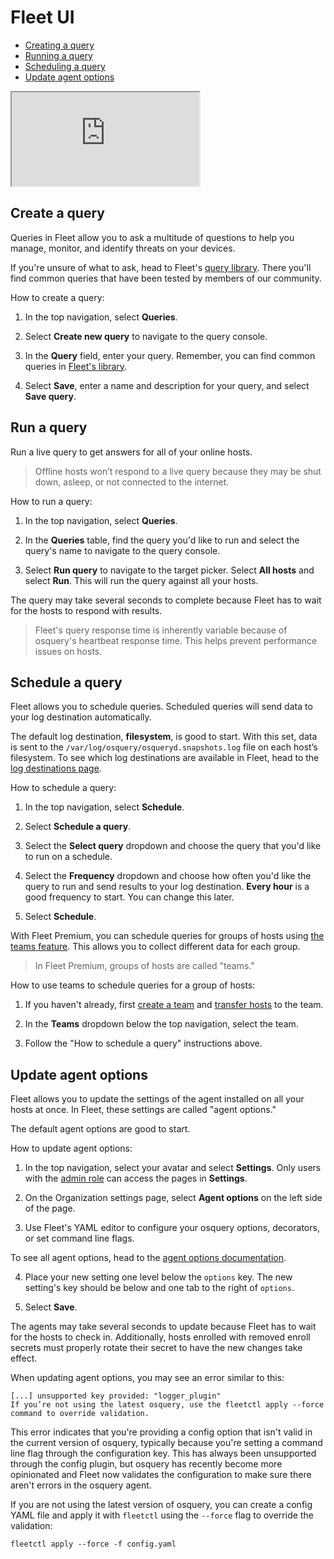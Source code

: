 # Fleet UI
- [Creating a query](#create-a-query)
- [Running a query](#run-a-query)
- [Scheduling a query](#schedule-a-query)
- [Update agent options](#update-agent-options)

<div purpose="embedded-content">
   <iframe src="https://www.youtube.com/embed/1VNvg3_drow" allowfullscreen></iframe>
</div>

## Create a query

Queries in Fleet allow you to ask a multitude of questions to help you manage, monitor, and identify threats on your devices. 

If you're unsure of what to ask, head to Fleet's [query library](https://fleetdm.com/queries). There you'll find common queries that have been tested by members of our community.

How to create a query:

1. In the top navigation, select **Queries**.

2. Select **Create new query** to navigate to the query console.

3. In the **Query** field, enter your query. Remember, you can find common queries in [Fleet's library](https://fleetdm.com/queries).

4. Select **Save**, enter a name and description for your query, and select **Save query**.

## Run a query

Run a live query to get answers for all of your online hosts.

> Offline hosts won’t respond to a live query because they may be shut down, asleep, or not connected to the internet.

How to run a query:

1. In the top navigation, select **Queries**.

2. In the **Queries** table, find the query you'd like to run and select the query's name to navigate to the query console.

3. Select **Run query** to navigate to the target picker. Select **All hosts** and select **Run**. This will run the query against all your hosts.

The query may take several seconds to complete because Fleet has to wait for the hosts to respond with results.

> Fleet's query response time is inherently variable because of osquery's heartbeat response time. This helps prevent performance issues on hosts.

## Schedule a query

Fleet allows you to schedule queries. Scheduled queries will send data to your log destination automatically.

The default log destination, **filesystem**, is good to start. With this set, data is sent to the `/var/log/osquery/osqueryd.snapshots.log` file on each host’s filesystem. To see which log destinations are available in Fleet, head to the [log destinations page](https://fleetdm.com/docs/using-fleet/log-destinations).

How to schedule a query:

1. In the top navigation, select **Schedule**.

2. Select **Schedule a query**.

3. Select the **Select query** dropdown and choose the query that you'd like to run on a schedule. 

4. Select the **Frequency** dropdown and choose how often you'd like the query to run and send results to your log destination. **Every hour** is a good frequency to start. You can change this later.

5. Select **Schedule**.

With Fleet Premium, you can schedule queries for groups of hosts using [the teams feature](https://fleetdm.com/docs/using-fleet/teams). This allows you to collect different data for each group.

> In Fleet Premium, groups of hosts are called "teams."

How to use teams to schedule queries for a group of hosts:

1. If you haven't already, first [create a team](https://fleetdm.com/docs/using-fleet/teams#create-a-team) and [transfer hosts](https://fleetdm.com/docs/using-fleet/teams#transfer-hosts-to-a-team) to the team.

2. In the **Teams** dropdown below the top navigation, select the team.

3. Follow the "How to schedule a query" instructions above.

## Update agent options

<!-- Heading is kept so that the link from the Fleet UI still works -->
<span id="configuring-agent-options" name="configuring-agent-options"></span>

Fleet allows you to update the settings of the agent installed on all your hosts at once. In Fleet, these settings are called "agent options."

The default agent options are good to start. 

How to update agent options:

1. In the top navigation, select your avatar and select **Settings**. Only users with the [admin role](https://fleetdm.com/docs/using-fleet/permissions) can access the pages in **Settings**.

2. On the Organization settings page, select **Agent options** on the left side of the page.

3. Use Fleet's YAML editor to configure your osquery options, decorators, or set command line flags.

To see all agent options, head to the [agent options documentation](https://fleetdm.com/docs/using-fleet/configuration-files#agent-options).

4. Place your new setting one level below the `options` key. The new setting's key should be below and one tab to the right of `options`.

5. Select **Save**.

The agents may take several seconds to update because Fleet has to wait for the hosts to check in. Additionally, hosts enrolled with removed enroll secrets must properly rotate their secret to have the new changes take effect.

When updating agent options, you may see an error similar to this:

```
[...] unsupported key provided: "logger_plugin"
If you’re not using the latest osquery, use the fleetctl apply --force command to override validation.
```

This error indicates that you're providing a config option that isn't valid in the current version of osquery, typically because you're setting a command line flag through the configuration key. This has always been unsupported through the config plugin, but osquery has recently become more opinionated and Fleet now validates the configuration to make sure there aren't errors in the osquery agent.

If you are not using the latest version of osquery, you can create a config YAML file and apply it with `fleetctl` using the `--force` flag to override the validation:

```fleetctl apply --force -f config.yaml```


<meta name="title" value="Fleet UI">

<meta name="pageOrderInSection" value="200">
